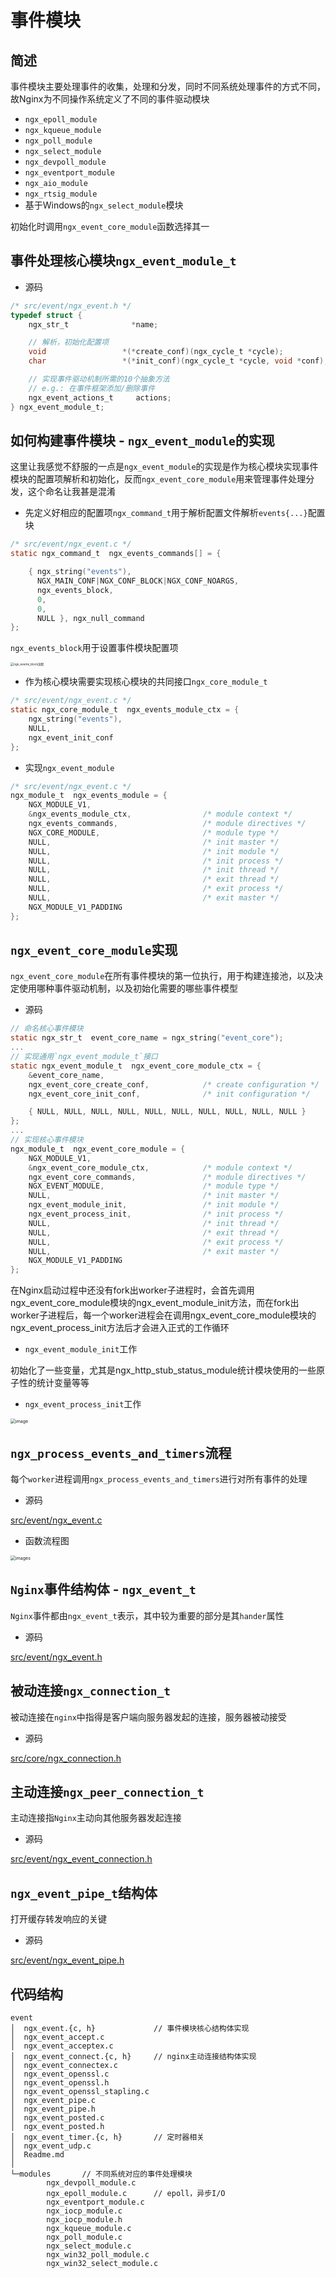 # 事件模块

## 简述

事件模块主要处理事件的收集，处理和分发，同时不同系统处理事件的方式不同，故Nginx为不同操作系统定义了不同的事件驱动模块
- `ngx_epoll_module`
- `ngx_kqueue_module`
- `ngx_poll_module`
- `ngx_select_module`
- `ngx_devpoll_module`
- `ngx_eventport_module`
- `ngx_aio_module`
- `ngx_rtsig_module`
- 基于Windows的`ngx_select_module`模块

初始化时调用`ngx_event_core_module`函数选择其一


## 事件处理核心模块`ngx_event_module_t`

- 源码

```c
/* src/event/ngx_event.h */
typedef struct {
    ngx_str_t              *name;   

    // 解析，初始化配置项
    void                 *(*create_conf)(ngx_cycle_t *cycle);
    char                 *(*init_conf)(ngx_cycle_t *cycle, void *conf);

    // 实现事件驱动机制所需的10个抽象方法
    // e.g.: 在事件框架添加/删除事件
    ngx_event_actions_t     actions;
} ngx_event_module_t;
```

## 如何构建事件模块 - `ngx_event_module`的实现

这里让我感觉不舒服的一点是`ngx_event_module`的实现是作为核心模块实现事件模块的配置项解析和初始化，反而`ngx_event_core_module`用来管理事件处理分发，这个命名让我甚是混淆

- 先定义好相应的配置项`ngx_command_t`用于解析配置文件解析`events{...}`配置块

```c
/* src/event/ngx_event.c */
static ngx_command_t  ngx_events_commands[] = {

    { ngx_string("events"),
      NGX_MAIN_CONF|NGX_CONF_BLOCK|NGX_CONF_NOARGS,
      ngx_events_block,
      0,
      0,
      NULL }, ngx_null_command
};
```

`ngx_events_block`用于设置事件模块配置项

<img src="../../images/ngx_event_module_init.png" alt="ngx_events_block流程" style="zoom: 33%;" />



- 作为核心模块需要实现核心模块的共同接口`ngx_core_module_t`

```c
/* src/event/ngx_event.c */
static ngx_core_module_t  ngx_events_module_ctx = {
    ngx_string("events"),
    NULL,
    ngx_event_init_conf
};
```

- 实现`ngx_event_module`

```c
/* src/event/ngx_event.c */
ngx_module_t  ngx_events_module = {
    NGX_MODULE_V1,
    &ngx_events_module_ctx,                /* module context */
    ngx_events_commands,                   /* module directives */
    NGX_CORE_MODULE,                       /* module type */
    NULL,                                  /* init master */
    NULL,                                  /* init module */
    NULL,                                  /* init process */
    NULL,                                  /* init thread */
    NULL,                                  /* exit thread */
    NULL,                                  /* exit process */
    NULL,                                  /* exit master */
    NGX_MODULE_V1_PADDING
};
```

## `ngx_event_core_module`实现

`ngx_event_core_module`在所有事件模块的第一位执行，用于构建连接池，以及决定使用哪种事件驱动机制，以及初始化需要的哪些事件模型

- 源码

```c
// 命名核心事件模块
static ngx_str_t  event_core_name = ngx_string("event_core");
...
// 实现通用`ngx_event_module_t`接口
static ngx_event_module_t  ngx_event_core_module_ctx = {
    &event_core_name,
    ngx_event_core_create_conf,            /* create configuration */
    ngx_event_core_init_conf,              /* init configuration */

    { NULL, NULL, NULL, NULL, NULL, NULL, NULL, NULL, NULL, NULL }
};
...
// 实现核心事件模块 
ngx_module_t  ngx_event_core_module = {
    NGX_MODULE_V1,
    &ngx_event_core_module_ctx,            /* module context */
    ngx_event_core_commands,               /* module directives */
    NGX_EVENT_MODULE,                      /* module type */
    NULL,                                  /* init master */
    ngx_event_module_init,                 /* init module */
    ngx_event_process_init,                /* init process */
    NULL,                                  /* init thread */
    NULL,                                  /* exit thread */
    NULL,                                  /* exit process */
    NULL,                                  /* exit master */
    NGX_MODULE_V1_PADDING
};
```

在Nginx启动过程中还没有fork出worker子进程时，会首先调用ngx_event_core_module模块的ngx_event_module_init方法，而在fork出worker子进程后，每一个worker进程会在调用ngx_event_core_module模块的ngx_event_process_init方法后才会进入正式的工作循环

- `ngx_event_module_init`工作

初始化了一些变量，尤其是ngx_http_stub_status_module统计模块使用的一些原子性的统计变量等等

- `ngx_event_process_init`工作

<img src="../../images/ngx_core_event_process_init.png" alt="image" style="zoom:50%;" />


## `ngx_process_events_and_timers`流程

每个`worker`进程调用`ngx_process_events_and_timers`进行对所有事件的处理

- 源码

[src/event/ngx_event.c](ngx_event.c#L200)

- 函数流程图

<img src="../../images/worker_events_timers_process.png" alt="images" style="zoom: 50%;" />

## `Nginx`事件结构体 - `ngx_event_t`

`Nginx`事件都由`ngx_event_t`表示，其中较为重要的部分是其`hander`属性

- 源码

[src/event/ngx_event.h](ngx_event.h#L30)

## 被动连接`ngx_connection_t`

被动连接在`nginx`中指得是客户端向服务器发起的连接，服务器被动接受

- 源码

[src/core/ngx_connection.h](../core/ngx_connection.h#L125)

## 主动连接`ngx_peer_connection_t`

主动连接指`Nginx`主动向其他服务器发起连接

- 源码

[src/event/ngx_event_connection.h](ngx_event_connect.h#L38)

## `ngx_event_pipe_t`结构体

打开缓存转发响应的关键

- 源码

[src/event/ngx_event_pipe.h](ngx_event_pipe.h#L27)

## 代码结构

```shell
event
│  ngx_event.{c, h}             // 事件模块核心结构体实现
│  ngx_event_accept.c
│  ngx_event_acceptex.c
│  ngx_event_connect.{c, h}     // nginx主动连接结构体实现
│  ngx_event_connectex.c
│  ngx_event_openssl.c
│  ngx_event_openssl.h
│  ngx_event_openssl_stapling.c
│  ngx_event_pipe.c
│  ngx_event_pipe.h
│  ngx_event_posted.c
│  ngx_event_posted.h
│  ngx_event_timer.{c, h}       // 定时器相关
│  ngx_event_udp.c
│  Readme.md
│
└─modules       // 不同系统对应的事件处理模块
        ngx_devpoll_module.c
        ngx_epoll_module.c      // epoll，异步I/O
        ngx_eventport_module.c
        ngx_iocp_module.c
        ngx_iocp_module.h
        ngx_kqueue_module.c
        ngx_poll_module.c
        ngx_select_module.c
        ngx_win32_poll_module.c
        ngx_win32_select_module.c
```